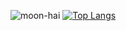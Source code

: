 ![moon-hai](https://github-readme-stats.vercel.app/api?username=moon-hai&count_private=true&show_icons=true&theme=vue&locale=en&include_all_commits=true&hide_progress=true)
[![Top Langs](https://github-readme-stats.vercel.app/api/top-langs/?username=moon-hai&langs_count=4&theme=vue&layout=compact)](https://github.com/moon-hai)
